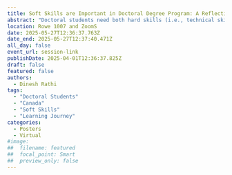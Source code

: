 ```yaml
---
title: Soft Skills are Important in Doctoral Degree Program: A Reflection by Doctoral Students
abstract: "Doctoral students need both hard skills (i.e., technical skills) and soft skills (i.e., social skills) to manage their learning journey and to succeed in their program of study. The paper presents findings from a qualitative study conducted with doctoral students enrolled in one of the Canadian U15 universities and studying in diverse doctoral degree programs. The study presents findings from the experiential reflection of doctoral students on the use of soft skills to succeed in their program of study. The participating students suggested a range of “non-academic” skills (i.e., soft skills) that were important in their learning journey such as communication, time management, conflict management, stress management, expectation management, work ethics, self- discipline and motivation, power navigation and others. This research aims to identify a wide range of soft skills that doctoral students need to move successfully in their program of study and contribute to the growing body of literature in the area of soft skills, particularly in the context of doctoral students and their programs."
location: Rowe 1007 and ZoomS
date: 2025-05-27T12:36:37.763Z
date_end: 2025-05-27T12:37:40.471Z
all_day: false
event_url: session-link
publishDate: 2025-04-01T12:36:37.825Z
draft: false
featured: false
authors:
  - Dinesh Rathi
tags:
  - "Doctoral Students"
  - "Canada"
  - "Soft Skills"
  - "Learning Journey"
categories:
  - Posters
  - Virtual
#image:
##  filename: featured
##  focal_point: Smart
##  preview_only: false
---
```

